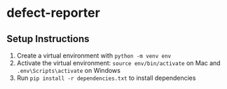 # defect-reporter

## Setup Instructions
1. Create a virtual environment with ```python -m venv env```
2. Activate the virtual environment: ```source env/bin/activate``` on Mac and ```.env\Scripts\activate``` on Windows
3. Run ```pip install -r dependencies.txt``` to install dependencies
